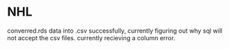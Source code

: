 # NHL
converred.rds data into .csv successfully, currently figuring out why sql will not accept the csv files. currently recieving a column error.
